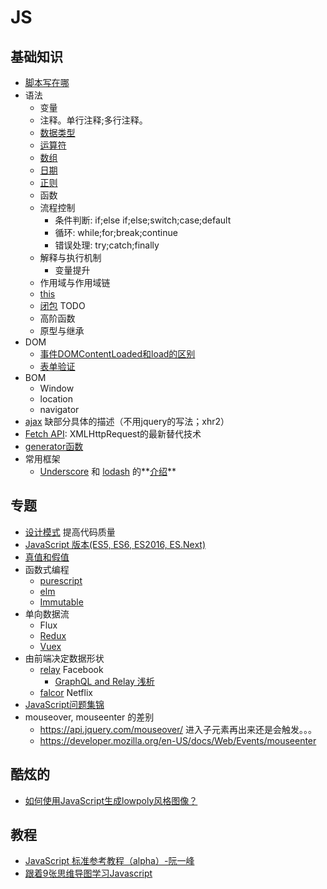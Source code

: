 # JS
## 基础知识
* [脚本写在哪](place.md)
* 语法
  * 变量
  * 注释。单行注释;多行注释。
  * [数据类型](grammer/types)
  * [运算符](grammar/operator)
  * [数组](grammar/array)
  * [日期](grammar/date)
  * [正则](grammar/regex)
  * 函数
  * 流程控制
    * 条件判断: if;else if;else;switch;case;default
    * 循环: while;for;break;continue
    * 错误处理: try;catch;finally
  * 解释与执行机制
    * 变量提升
  * 作用域与作用域链
  * [this](grammar/this)
  * [闭包](closure) TODO
  * 高阶函数
  * 原型与继承
* DOM
  * [事件DOMContentLoaded和load的区别](dom-content-loaded-vs-load.md)
  * [表单验证](valid-input)
* BOM
  * Window
  * location
  * navigator
* [ajax](ajax.md) 缺部分具体的描述（不用jquery的写法；xhr2）
* [Fetch API](fetch-api): XMLHttpRequest的最新替代技术
* [generator函数](generator)
* 常用框架
  * [Underscore](http://underscorejs.org/) 和 [lodash](https://lodash.com/) 的**[介绍](underscore-and-lodash)**

## 专题
* [设计模式](pattern) 提高代码质量
* [JavaScript 版本(ES5, ES6, ES2016, ES.Next)](ECMAScript)
* [真值和假值](truey-falsey)
* 函数式编程
  * [purescript](http://www.purescript.org/)
  * [elm](http://elm-lang.org/)
  * [Immutable](https://facebook.github.io/immutable-js/)
* 单向数据流
  * Flux
  * [Redux](http://redux.js.org/)
  * [Vuex](https://github.com/vuejs/vuex)
* 由前端决定数据形状
  * [relay](https://github.com/facebook/relay) Facebook
    * [GraphQL and Relay 浅析](http://zhuanlan.zhihu.com/purerender/20638731)
  * [falcor](https://github.com/Netflix/falcor) Netflix
* [JavaScript问题集锦](https://github.com/creeperyang/blog/issues/2)
* mouseover,  mouseenter  的差别
  * https://api.jquery.com/mouseover/ 进入子元素再出来还是会触发。。。
  * https://developer.mozilla.org/en-US/docs/Web/Events/mouseenter

## 酷炫的
* [如何使用JavaScript生成lowpoly风格图像？](https://www.zhihu.com/question/29856775)

## 教程
* [JavaScript 标准参考教程（alpha）-阮一峰](http://javascript.ruanyifeng.com/)
* [跟着9张思维导图学习Javascript](http://www.cnblogs.com/coco1s/p/3953653.html)
